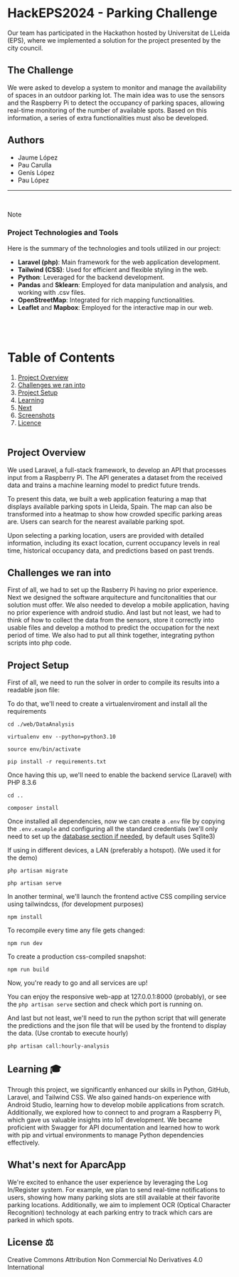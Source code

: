 # HackEPS2024 - Parking Challenge

Our team has participated in the Hackathon hosted by Universitat de LLeida (EPS), where we implemented a solution for the project presented by the city council.

## The Challenge

We were asked to develop a system to monitor and manage the availability of spaces in an outdoor parking lot. The main idea was to use the sensors and the Raspberry Pi to detect the occupancy of parking spaces, allowing real-time monitoring of the number of available spots. Based on this information, a series of extra functionalities must also be developed.

## Authors
- Jaume López
- Pau Carulla
- Genís López
- Pau López

---
<br>

>[!NOTE]  
> ### Project Technologies and Tools
> Here is the summary of the technologies and tools utilized in our project:
> - **Laravel (php)**: Main framework for the web application development.
> - **Tailwind (CSS)**: Used for efficient and flexible styling in the web.
> - **Python**: Leveraged for the backend development.
> - **Pandas** and **Sklearn**: Employed for data manipulation and analysis, and working with .csv files.
> - **OpenStreetMap**: Integrated for rich mapping functionalities.
> - **Leaflet** and **Mapbox**: Employed for the interactive map in our web.

<br><br>
# Table of Contents

1. [Project Overview](#project-ov)
2. [Challenges we ran into](#callenge)
3. [Project Setup](#project-setup)
4. [Learning](#learning)
5. [Next](#next)
6. [Screenshots](#screen)
7. [Licence](#license)<br><br>

<a name="project-ov"></a>
## Project Overview
We used Laravel, a full-stack framework, to develop an API that processes input from a Raspberry Pi. The API generates a dataset from the received data and trains a machine learning model to predict future trends.

To present this data, we built a web application featuring a map that displays available parking spots in Lleida, Spain. The map can also be transformed into a heatmap to show how crowded specific parking areas are. Users can search for the nearest available parking spot.

Upon selecting a parking location, users are provided with detailed information, including its exact location, current occupancy levels in real time, historical occupancy data, and predictions based on past trends.

<a name="callenge"></a>
## Challenges we ran into
First of all, we had to set up the Rasberry Pi having no prior experience. Next we designed the software arquitecture and funcitonalities that our solution must offer. We also needed to develop a mobile application, having no prior experience with android studio. And last but not least, we had to think of how to collect the data from the sensors, store it correctly into usable files and develop a mothod to predict the occupation for the next period of time. We also had to put all think together, integrating python scripts into php code.

<a name="project-setup"></a>
## Project Setup
First of all, we need to run the solver in order to compile its results into a readable json file:

To do that, we'll need to create a virtualenviroment and install all the requirements
```
cd ./web/DataAnalysis
```
```
virtualenv env --python=python3.10
```
```
source env/bin/activate
```
```
pip install -r requirements.txt
```

Once having this up, we'll need to enable the backend service (Laravel) with PHP 8.3.6
```
cd ..
```
```
composer install
```
Once installed all dependencies, now we can create a ``.env`` file by copying the `.env.example` and configuring all the standard credentials (we'll only need to set up the [database section if needed](https://www.inmotionhosting.com/support/edu/laravel/how-to-configure-the-laravel-env-for-a-database/), by default uses Sqlite3) 

If using in different devices, a LAN (preferably a hotspot). (We used it for the demo)

```
php artisan migrate
```
```
php artisan serve
```
In another terminal, we'll launch the frontend active CSS compiling service using tailwindcss, (for development purposes)
```
npm install
```
To recompile every time any file gets changed: 
```
npm run dev
```
To create a production css-compiled snapshot:
```
npm run build
```
Now, you're ready to go and all services are up!

You can enjoy the responsive web-app at 127.0.0.1:8000 (probably), or see the ``php artisan serve`` section and check which port is running on.

And last but not least, we'll need to run the python script that will generate the predictions and the json file that will be used by the frontend to display the data. (Use crontab to execute hourly)

```
php artisan call:hourly-analysis
```


<a name="learning"></a>
## Learning 🎓
Through this project, we significantly enhanced our skills in Python, GitHub, Laravel, and Tailwind CSS. We also gained hands-on experience with Android Studio, learning how to develop mobile applications from scratch. Additionally, we explored how to connect to and program a Raspberry Pi, which gave us valuable insights into IoT development. We became proficient with Swagger for API documentation and learned how to work with pip and virtual environments to manage Python dependencies effectively.


<a name="next"></a>
## What's next for AparcApp
We're excited to enhance the user experience by leveraging the Log In/Register system. For example, we plan to send real-time notifications to users, showing how many parking slots are still available at their favorite parking locations. Additionally, we aim to implement OCR (Optical Character Recognition) technology at each parking entry to track which cars are parked in which spots.

<a name="license"></a>
## License ⚖️
Creative Commons Attribution Non Commercial No Derivatives 4.0 International <br><br><br>
